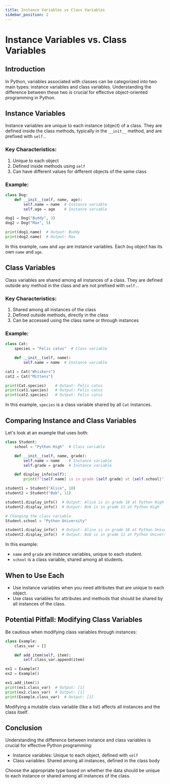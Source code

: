 ```yaml
---
title: Instance Variables vs Class Variables
sidebar_position: 2
---
```

# Instance Variables vs. Class Variables

## Introduction

In Python, variables associated with classes can be categorized into two main types: instance variables and class variables. Understanding the difference between these two is crucial for effective object-oriented programming in Python.

## Instance Variables

Instance variables are unique to each instance (object) of a class. They are defined inside the class methods, typically in the `__init__` method, and are prefixed with `self.`.

### Key Characteristics:
1. Unique to each object
2. Defined inside methods using `self`
3. Can have different values for different objects of the same class

### Example:

```python
class Dog:
    def __init__(self, name, age):
        self.name = name  # Instance variable
        self.age = age    # Instance variable

dog1 = Dog("Buddy", 3)
dog2 = Dog("Max", 5)

print(dog1.name)  # Output: Buddy
print(dog2.name)  # Output: Max
```

In this example, `name` and `age` are instance variables. Each `Dog` object has its own `name` and `age`.

## Class Variables

Class variables are shared among all instances of a class. They are defined outside any method in the class and are not prefixed with `self.`.

### Key Characteristics:
1. Shared among all instances of the class
2. Defined outside methods, directly in the class
3. Can be accessed using the class name or through instances

### Example:

```python
class Cat:
    species = "Felis catus"  # Class variable

    def __init__(self, name):
        self.name = name  # Instance variable

cat1 = Cat("Whiskers")
cat2 = Cat("Mittens")

print(Cat.species)    # Output: Felis catus
print(cat1.species)   # Output: Felis catus
print(cat2.species)   # Output: Felis catus
```

In this example, `species` is a class variable shared by all `Cat` instances.

## Comparing Instance and Class Variables

Let's look at an example that uses both:

```python
class Student:
    school = "Python High"  # Class variable

    def __init__(self, name, grade):
        self.name = name    # Instance variable
        self.grade = grade  # Instance variable

    def display_info(self):
        print(f"{self.name} is in grade {self.grade} at {self.school}")

student1 = Student("Alice", 10)
student2 = Student("Bob", 11)

student1.display_info()  # Output: Alice is in grade 10 at Python High
student2.display_info()  # Output: Bob is in grade 11 at Python High

# Changing the class variable
Student.school = "Python University"

student1.display_info()  # Output: Alice is in grade 10 at Python University
student2.display_info()  # Output: Bob is in grade 11 at Python University
```

In this example:
- `name` and `grade` are instance variables, unique to each student.
- `school` is a class variable, shared among all students.

## When to Use Each

- Use instance variables when you need attributes that are unique to each object.
- Use class variables for attributes and methods that should be shared by all instances of the class.

## Potential Pitfall: Modifying Class Variables

Be cautious when modifying class variables through instances:

```python
class Example:
    class_var = []

    def add_item(self, item):
        self.class_var.append(item)

ex1 = Example()
ex2 = Example()

ex1.add_item(1)
print(ex1.class_var)  # Output: [1]
print(ex2.class_var)  # Output: [1]
print(Example.class_var)  # Output: [1]
```

Modifying a mutable class variable (like a list) affects all instances and the class itself.

## Conclusion

Understanding the difference between instance and class variables is crucial for effective Python programming:

- Instance variables: Unique to each object, defined with `self`
- Class variables: Shared among all instances, defined in the class body

Choose the appropriate type based on whether the data should be unique to each instance or shared among all instances of the class.
